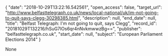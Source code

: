 {
  "date": "2018-10-29T13:22:16.542561", 
  "open_access": false, 
  "target_url": "http://www.belfasttelegraph.co.uk/news/local-national/uk/im-not-going-to-quit-says-clegg-30298385.html", 
  "description": null, 
  "end_date": null, 
  "title": "Belfast Telegraph: I'm not going to quit, says Clegg", 
  "record_id": "20181029T132216/hSuG7IOs6qr4nNvkmwwzBg==", 
  "publisher": "belfasttelegraph.co.uk", 
  "start_date": null, 
  "subject": "European Parliament Elections 2014"
}

None